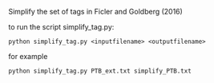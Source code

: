 Simplify the set of tags in  Ficler and Goldberg (2016)

to run the script simplify_tag.py: 

```
python simplify_tag.py <inputfilename> <outputfilename>
```
for example

```
python simplify_tag.py PTB_ext.txt simplify_PTB.txt 
```
